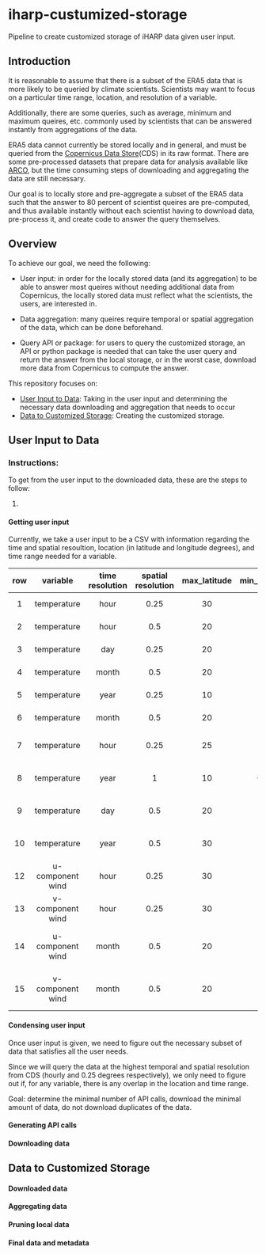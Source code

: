 # iharp-custumized-storage
Pipeline to create customized storage of iHARP data given user input.

## Introduction
It is reasonable to assume that there is a subset of the ERA5 data that is more likely to be queried by climate scientists. Scientists may want to focus on a particular time range, location, and resolution of a variable. 

Additionally, there are some queries, such as average, minimum and maximum queires, etc. commonly used by scientists that can be answered instantly from aggregations of the data.

ERA5 data cannot currently be stored locally and in general, and must be queried from the [Copernicus Data Store](https://cds.climate.copernicus.eu)(CDS) in its raw format. There are some pre-processed datasets that prepare data for analysis available like [ARCO](https://console.cloud.google.com/marketplace/product/bigquery-public-data/arco-era5?pli=1&inv=1&invt=AbeUPA&project=fair-smile-414117), but the time consuming steps of downloading and aggregating the data are still necessary.

Our goal is to locally store and pre-aggregate a subset of the ERA5 data such that the answer to 80 percent of scientist queires are pre-computed, and thus available instantly without each scientist having to download data, pre-process it, and create code to answer the query themselves.

## Overview

To achieve our goal, we need the following:
* User input: in order for the locally stored data (and its aggregation) to be able to answer most queires without needing additional data from Copernicus, the locally stored data must reflect what the scientists, the users, are interested in.

* Data aggregation: many queires require temporal or spatial aggregation of the data, which can be done beforehand.

* Query API or package: for users to query the customized storage, an API or python package is needed that can take the user query and return the answer from the local storage, or in the worst case, download more data from Copernicus to compute the answer.

This repository focuses on:
- [User Input to Data](#user-input-to-data): Taking in the user input and determining the necessary data downloading and aggregation that needs to occur
- [Data to Customized Storage](#data-to-customized-storage): Creating the customized storage.

## User Input to Data

### Instructions:
To get from the user input to the downloaded data, these are the steps to follow:

1.

#### Getting user input

Currently, we take a user input to be a CSV with information regarding the time and spatial resoultion, location (in latitude and longitude degrees), and time range needed for a variable.

| **row** |   **variable**   | **time resolution** | **spatial resolution** | **max_latitude** | **min_latitude** | **max_longitude** | **min_longitude** | **start_time** | **end_time** |      **relation**      |
|:-------:|:----------------:|:-------------------:|:----------------------:|:----------------:|:----------------:|:-----------------:|:-----------------:|:--------------:|:------------:|:----------------------:|
|    1    |    temperature   |         hour        |          0.25          |        30        |        20        |         30        |         20        |    1-1-2020    |   1-1-2023   |                        |
|    2    |    temperature   |         hour        |           0.5          |        20        |        10        |         20        |         10        |    1-1-1980    |   1-1-2020   |                        |
|    3    |    temperature   |         day         |          0.25          |        20        |        10        |         10        |         0         |    6-1-2000    |   6-1-2020   |                        |
|    4    |    temperature   |        month        |           0.5          |        20        |        10        |         30        |         20        |    1-1-1970    |   1-1-2024   |                        |
|    5    |    temperature   |         year        |          0.25          |        10        |         0        |         10        |         0         |    1-1-2000    |   1-1-2020   |                        |
|    6    |    temperature   |        month        |           0.5          |        20        |        10        |         20        |         10        |    1-1-1980    |   1-1-2020   |     agg. of row 3      |
|    7    |    temperature   |         hour        |          0.25          |        25        |        20        |         25        |         20        |    1-1-2020    |  31-12-2020  |     subset of row 1    |
|    8    |    temperature   |         year        |            1           |        10        |        -10       |         10        |        -10        |    1-1-1970    |   1-1-2024   |  agg. of part of row 5 |
|    9    |    temperature   |         day         |           0.5          |        20        |        10        |         25        |         20        |    1-1-2020    |   1-1-2023   |  agg. of part of row 8 |
|    10   |    temperature   |         year        |           0.5          |        30        |         0        |         30        |         0         |     1-1970     |   1-1-2024   |  agg. of part of row 1 |
|    12   | u-component wind |         hour        |          0.25          |        30        |        20        |         30        |         20        |    1-1-2020    |   1-1-2023   |     row 1 for wind     |
|    13   | v-component wind |         hour        |          0.25          |        30        |        20        |         30        |         20        |    1-1-2020    |   1-1-2023   |     row 1 for wind     |
|    14   | u-component wind |        month        |           0.5          |        20        |        10        |         20        |         10        |    1-1-2000    |   1-1-2020   | part of row 6 for wind |
|    15   | v-component wind |        month        |           0.5          |        20        |        10        |         20        |         10        |    1-1-2000    |   1-1-2020   | part of row 6 for wind |

#### Condensing user input
Once user input is given, we need to figure out the necessary subset of data that satisfies all the user needs. 

Since we will query the data at the highest temporal and spatial resolution from CDS (hourly and 0.25 degrees respectively), we only need to figure out if, for any variable, there is any overlap in the location and time range.

Goal: determine the minimal number of API calls, download the minimal amount of data, do not download duplicates of the data.



#### Generating API calls


#### Downloading data

## Data to Customized Storage

#### Downloaded data

#### Aggregating data

#### Pruning local data

#### Final data and metadata


